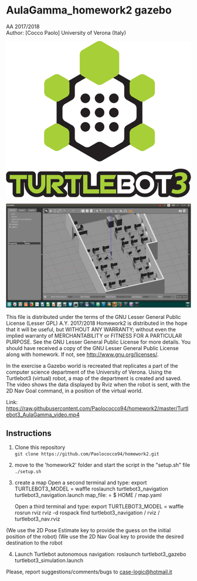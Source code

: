 # AulaGamma_homework2 gazebo
AA 2017/2018<br>
Author: [Cocco Paolo]
University of Verona (Italy)

![aula_gamma homework2](https://github.com/Paolococco94/homework2/blob/master/images/logo_turtlebot3.png)

![aula_gamma homework2](https://github.com/Paolococco94/homework2/blob/master/images/AulaGamma.png)

This file is distributed under the terms of the GNU Lesser General Public License (Lesser GPL) A.Y. 2017/2018
Homework2 is distributed in the hope that it will be useful, but WITHOUT ANY WARRANTY; without even the implied warranty of MERCHANTABILITY or FITNESS FOR A PARTICULAR PURPOSE. See the GNU Lesser General Public License for more details.
You should have received a copy of the GNU Lesser General Public License along with homework. If not, see http://www.gnu.org/licenses/.



In the exercise a Gazebo world is recreated that replicates a part of the computer science department of the University of Verona.
Using the Turtlebot3 (virtual) robot, a map of the department is created and saved.
The video shows the data displayed by Rviz when the robot is sent, with the 2D Nav Goal command, in a position of the virtual world.

Link: https://raw.githubusercontent.com/Paolococco94/homework2/master/Turtlebot3_AulaGamma_video.mp4



## Instructions

1. Clone this repository<br>
```git clone https://github.com/Paolococco94/homework2.git```

2. move to the 'homework2' folder and start the script in the "setup.sh" file<br>
```./setup.sh```

3. create a map 
	Open a second terminal and type: 
		export TURTLEBOT3_MODEL = waffle 
		roslaunch turtlebot3_navigation turtlebot3_navigation.launch map_file: = $ HOME / map.yaml

	Open a third terminal and type:
		export TURTLEBOT3_MODEL = waffle 
		rosrun rviz rviz -d rospack find turtlebot3_navigation / rviz / turtlebot3_nav.rviz

 (We use the 2D Pose Estimate key to provide the guess on the initial position of the robot)
 (We use the 2D Nav Goal key to provide the desired destination to the robot



4. Launch Turtlebot autonomous navigation:
	roslaunch turtlebot3_gazebo turtlebot3_simulation.launch





Please, report suggestions/comments/bugs to case-logic@hotmail.it
